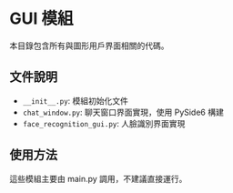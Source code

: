 # GUI 模組

本目錄包含所有與圖形用戶界面相關的代碼。

## 文件說明

- `__init__.py`: 模組初始化文件
- `chat_window.py`: 聊天窗口界面實現，使用 PySide6 構建
- `face_recognition_gui.py`: 人臉識別界面實現

## 使用方法

這些模組主要由 main.py 調用，不建議直接運行。
